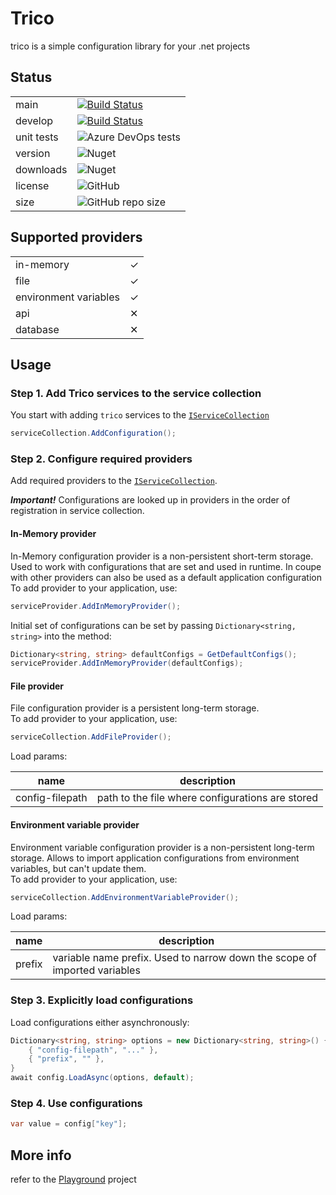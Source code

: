 # Trico

trico is a simple configuration library for your .net projects

## Status

|            |                                                                                                                                                                                                                                                        |
|------------|--------------------------------------------------------------------------------------------------------------------------------------------------------------------------------------------------------------------------------------------------------|
| main       | [![Build Status](https://dev.azure.com/ujinjinjin/Trico/_apis/build/status/Trico?repoName=Ujinjinjin%2Ftrico&branchName=main)](https://dev.azure.com/ujinjinjin/Trico/_build/latest?definitionId=17&repoName=Ujinjinjin%2Ftrico&branchName=main)       |
| develop    | [![Build Status](https://dev.azure.com/ujinjinjin/Trico/_apis/build/status/Trico?repoName=Ujinjinjin%2Ftrico&branchName=develop)](https://dev.azure.com/ujinjinjin/Trico/_build/latest?definitionId=17&repoName=Ujinjinjin%2Ftrico&branchName=develop) |
| unit tests | ![Azure DevOps tests](https://img.shields.io/azure-devops/tests/ujinjinjin/eb9ff178-4bd6-4905-8275-a5f56afdbb33/17)                                                                                                                                    |
| version    | ![Nuget](https://img.shields.io/nuget/v/trico)                                                                                                                                                                                                         |
| downloads  | ![Nuget](https://img.shields.io/nuget/dt/trico)                                                                                                                                                                                                        |
| license    | ![GitHub](https://img.shields.io/github/license/ujinjinjin/trico)                                                                                                                                                                                      |
| size       | ![GitHub repo size](https://img.shields.io/github/repo-size/ujinjinjin/trico)                                                                                                                                                                          |

## Supported providers

|                       |     |
|-----------------------|-----|
| in-memory             | ✓   |
| file                  | ✓   |
| environment variables | ✓   |
| api                   | ✕   |
| database              | ✕   |

## Usage

### Step 1. Add Trico services to the service collection

You start with adding `trico` services to the [`IServiceCollection`](https://learn.microsoft.com/en-us/dotnet/api/microsoft.extensions.dependencyinjection.iservicecollection)

```csharp
serviceCollection.AddConfiguration();
```

### Step 2. Configure required providers

Add required providers to the [`IServiceCollection`](https://learn.microsoft.com/en-us/dotnet/api/microsoft.extensions.dependencyinjection.iservicecollection).

_**Important!**_ Configurations are looked up in providers in the order of registration in service collection.

#### In-Memory provider

In-Memory configuration provider is a non-persistent short-term storage. Used to work with configurations that are set and used in runtime. In coupe with other providers can also be used as a default application configuration\
To add provider to your application, use:

```csharp
serviceProvider.AddInMemoryProvider();
```

Initial set of configurations can be set by passing `Dictionary<string, string>` into the method:

```csharp
Dictionary<string, string> defaultConfigs = GetDefaultConfigs();
serviceProvider.AddInMemoryProvider(defaultConfigs);
```

#### File provider

File configuration provider is a persistent long-term storage.\
To add provider to your application, use:

```csharp
serviceCollection.AddFileProvider();
```

Load params:

| name            | description                                      |
|-----------------|--------------------------------------------------|
| config-filepath | path to the file where configurations are stored |

#### Environment variable provider

Environment variable configuration provider is a non-persistent long-term storage. Allows to import application configurations from environment variables, but can't update them.\
To add provider to your application, use:

```csharp
serviceCollection.AddEnvironmentVariableProvider();
```

Load params:

| name   | description                                                               |
|--------|---------------------------------------------------------------------------|
| prefix | variable name prefix. Used to narrow down the scope of imported variables |

### Step 3. Explicitly load configurations

Load configurations either asynchronously:

```csharp
Dictionary<string, string> options = new Dictionary<string, string>() {
    { "config-filepath", "..." },
    { "prefix", "" },
}
await config.LoadAsync(options, default);
```

### Step 4. Use configurations

```csharp
var value = config["key"];
```

## More info

refer to the [Playground](https://github.com/Ujinjinjin/trico/tree/main/Trico.Playground) project
